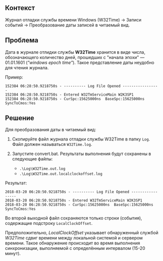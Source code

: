 ## Контекст
Журнал отладки службы времени Windows (W32Time) → Записи событий → Преобразование даты записей в читаемый вид.

## Проблема

Дата в журнале отлидки службы **W32Time** хранится в виде числа, обозначающего количество дней, 
прошедших с "начала эпохи" — 01.01.1601 (*"windows epoch time"*). 
Такое представление даты неудобно для чтения журнала.

Пример:

```
152384 06:28:50.9218750s - ---------- Log File Opened -----------------
152384 06:28:50.9218750s - Entered W32TmServiceMain W2K3SP1
152384 06:28:50.9218750s - CurSpc:15625000ns  BaseSpc:15625000ns  SyncToCmos:Yes
```

## Решение

Для преобразования даты в читаемый вид:

1. Скопируйте файл журнала отладки службы W32Time в папку `Log`. Файл должен называться `W32Time.log`.

2. Запустите convert.bat. Результаты выполнения будут сохранены в следующие файлы:
   - `.\Log\W32Time.out.log`
   - `.\Log\W32Time.out.localclockoffset.log`

Результат:
```
2018-03-20 06:28:50.9218750s - ---------- Log File Opened -----------------
2018-03-20 06:28:50.9218750s - Entered W32TmServiceMain W2K3SP1
2018-03-20 06:28:50.9218750s - CurSpc:15625000ns  BaseSpc:15625000ns  SyncToCmos:Yes
```

Во второй выходной файл сохраняются только строки (события), содержащие подстроку `LocalClockOffset`.

Предположительно, *LocalClockOffset* указывает обнаруженный службой *W32Time* 
сдвиг времени между локальной системой и сервером времени. Такое обнаружение 
происходит во время выполнения синхронизации, выполняемой с определённым 
интервалом (15-20 минут).
